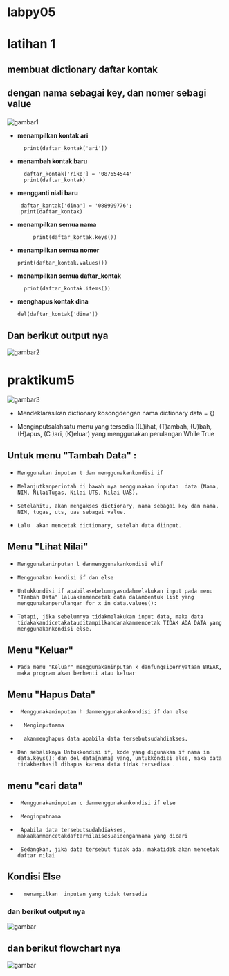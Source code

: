 # **labpy05**
# **latihan**  1

## **membuat dictionary daftar kontak**
## dengan nama sebagai key, dan nomer sebagi value <p>


![gambar1](image/ss1.png)

* __menampilkan kontak ari__
        
        print(daftar_kontak['ari'])
* __menambah kontak baru__
    
        daftar_kontak['riko'] = '087654544'
        print(daftar_kontak)

* __mengganti niali baru__

       daftar_kontak['dina'] = '088999776';
       print(daftar_kontak)

* __menampilkan semua nama__
         
           print(daftar_kontak.keys())

* __menampilkan semua nomer__
  
      print(daftar_kontak.values())

* __menampilkan semua daftar_kontak__
       
        print(daftar_kontak.items())

* __menghapus kontak dina__

      del(daftar_kontak['dina'])

## **Dan berikut output nya**
![gambar2](image/ss2.png)

# **praktikum5**

![gambar3](image/ss3.png)

* Mendeklarasikan dictionary kosongdengan nama dictionary data = {}

* Menginputsalahsatu menu yang tersedia ((L)ihat, (T)ambah, (U)bah, (H)apus, (C )ari, (K)eluar) yang menggunakan perulangan While True

## Untuk menu "Tambah Data" :
      
-     Menggunakan inputan t dan menggunakankondisi if
  
-     Melanjutkanperintah di bawah nya menggunakan inputan  data (Nama, NIM, NilaiTugas, Nilai UTS, Nilai UAS).
-	  Setelahitu, akan mengakses dictionary, nama sebagai key dan nama, NIM, tugas, uts, uas sebagai value.
-	  Lalu  akan mencetak dictionary, setelah data diinput.

## Menu "Lihat Nilai"
   

-     Menggunakaninputan l danmenggunakankondisi elif
-	  Menggunakan kondisi if dan else
-     Untukkondisi if apabilasebelumnyasudahmelakukan input pada menu "Tambah Data" laluakanmencetak data dalambentuk list yang menggunakanperulangan for x in data.values():
-  	  Tetapi, jika sebelumnya tidakmelakukan input data, maka data tidakakandicetakatauditampilkandanakanmencetak TIDAK ADA DATA yang menggunakankondisi else.

## Menu "Keluar"
   
-     Pada menu "Keluar" menggunakaninputan k danfungsipernyataan BREAK, maka program akan berhenti atau keluar
  

## Menu "Hapus Data"
         
-	   Menggunakaninputan h danmenggunakankondisi if dan else
-    	Menginputnama
-   	akanmenghapus data apabila data tersebutsudahdiakses.
-     Dan sebaliknya Untukkondisi if, kode yang digunakan if nama in data.keys(): dan del data[nama] yang, untukkondisi else, maka data tidakberhasil dihapus karena data tidak tersediaa .

  
## menu  "cari data"
-      Menggunakaninputan c danmenggunakankondisi if else
-	   Menginputnama
-	   Apabila data tersebutsudahdiakses, makaakanmencetakdaftarnilaisesuaidengannama yang dicari
-	   Sedangkan, jika data tersebut tidak ada, makatidak akan mencetak daftar nilai

## Kondisi Else
-       menampilkan  inputan yang tidak tersedia


### dan berikut output nya
 
![gambar](image/ss5.png)

## dan berikut flowchart nya
![gambar](image/ss6.png)